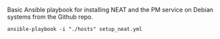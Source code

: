 Basic Ansible playbook for installing NEAT and the PM service on Debian systems from the Github repo.

    ansible-playbook -i "./hosts" setup_neat.yml
